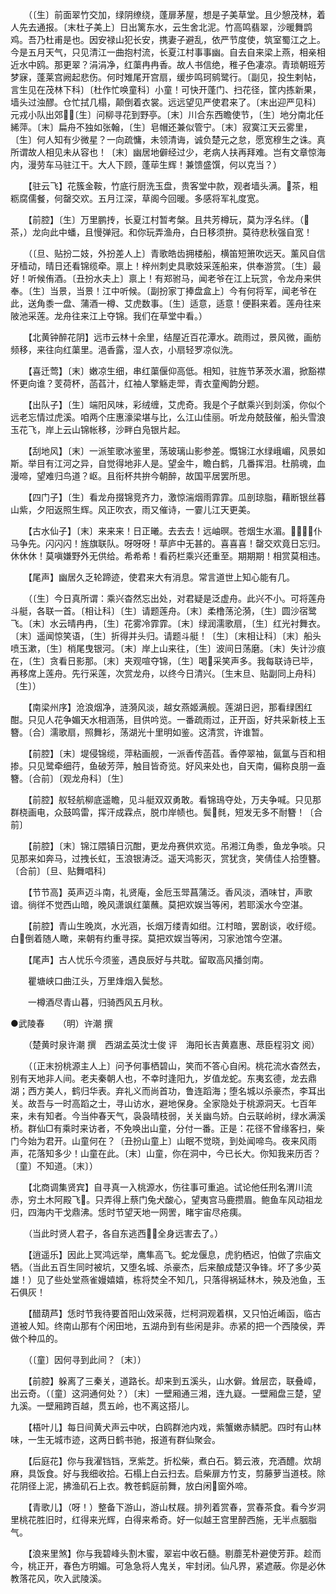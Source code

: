 <!-- { "loadSidebar": true } -->
　　（〔生〕前面翠竹交加，绿阴缭绕，蓬扉茅屋，想是子美草堂。且少憩茂林，着人先去通报。〔末杜子美上〕日出篱东水，云生舍北泥。竹高鸣翡翠，沙暖舞鹍鸡。吾乃杜甫是也。因安禄山犯长安，携妻子避乱，依严节度使，筑室蜀江之上。今是五月天气，只见清江一曲抱村流，长夏江村事事幽。自去自来梁上燕，相亲相近水中鸥。那更翠？涓涓净，红蕖冉冉香。故人书信绝，稚子色凄凉。青琐朝班芳梦寐，蓬莱宫阙起悲伤。何时雉尾开宫扇，缓步鸣珂鹓鹭行。〔副见，投生剌帖，言生见在茂林下科〕〔杜作忙唤童科〕小童！可快开蓬门、扫花径，筐内拣新果，墙头过浊醪。仓忙拭几榻，颠倒着衣裳。远远望见严使君来了。〔末出迎严见科〕元戎小队出郊，〔生〕问柳寻花到野亭。〔末〕川合东西瞻使节，〔生〕地分南北任絺萍。〔末〕扁舟不独如张翰，〔生〕皂帽还兼似管宁。〔末〕寂寞江天云雾里，〔生〕何人知有少微星？一向疏慵，未领清诲，诚负楚元之怠，愿宽穆生之诛。真所谓故人相见未从容也！〔末〕幽居地僻经过少，老病人扶再拜难。岂有文章惊海内，漫劳车马驻江干。大人下顾，蓬荜生辉！兼馈盛馔，何以克当？） 

　　【驻云飞】花簇金鞍，竹底行厨洗玉盘，贵客堂中款，观者墙头满。茶，粗粝腐儒餐，何罄交欢。五月江深，草阁今回暖。多感将军礼度宽。 

　　【前腔】〔生〕万里鹏抟，长夏江村暂考槃。且共芳樽玩，莫为浮名绊。（茶，）龙向此中蟠，且慢弹冠。和你玩弄渔舟，白日移须拚。莫待悲秋强自宽！ 

　　（〔旦、贴扮二妓，外扮差人上〕青歌皓齿拥楼船，横笛短箫吹远天。薰风自信牙樯动，晴日还看锦缆牵。禀上！梓州刺史具歌妓采莲船来，供奉游赏。〔生〕最好！听候侑酒。〔丑扮水夫上〕禀上！有郑驸马，闻老爷在江上玩赏，令龙舟来供奉。〔生〕当景，当景！江中听候。〔副扮家丁捧盘盒上〕今有何将军，闻老爷在此，送角黍一盘、蒲酒一樽、艾虎数事。〔生〕适意，适意！便斟来着。莲舟往来陂池采莲。龙舟往来江上夺锦。我们在草堂中看。） 

　　【北黄钟醉花阴】远市云林十余里，结屋近百花潭水。疏雨过，景风微，画舫频移，来往向红蕖里。浥香露，湿人衣，小扇轻罗凉似洗。 

　　【喜迁莺】〔末〕嫩凉生细，串红蕖偃仰高低。相知，驻旌节茅茨水湄，掀豁襟怀更向谁？芰荷杯，菡萏汁，红袖人擎觞走斝，青衣童阄韵分题。 

　　【出队子】〔生〕端阳风味，彩绒缠，艾虎奇。我是个子猷乘兴到剡溪，你似个远老忘情过虎溪。咱两个庄惠濠梁堪与比，么江山佳丽。听龙舟兢鼓催，船头雪浪玉花飞，岸上云山锦帐移，沙畔白凫银片起。 

　　【刮地风】〔末〕一派笙歌冰鉴里，荡玻璃山影参差。慨锦江水绿峨嵋，风景如斯。举目有江河之异，自觉得地非人是。望金牛，瞻白鹤，几番挥泪。杜鹃魂，血漫啼，望难归鸟道？岖。且衔杯共拚今朝醉，故国平居罢所思。 

　　【四门子】〔生〕看龙舟掇锦竞齐力，激惊湍烟雨霏霏。瓜剖琼脂，藉断银丝暮山紫，夕阳返照生辉。风正吹衣，雨又催诗，一霎儿江天更美。 

　　【古水仙子】〔末〕来来来！日正曦。去去去！远岫暝。苍烟生水湄。！仆马争先。闪闪闪！旌旗联队。呀呀呀！草庐中无甚的。喜喜喜！罄交欢竟日忘归。休休休！莫嗔嫌野外无供给。希希希！看药栏乘兴还重至。期期期！相赏莫相违。 

　　【尾声】幽居久乏轮蹄迹，使君来大有消息。常言道世上知心能有几。 

　　（〔生〕今日真所谓：乘兴杳然忘出处，对君疑是泛虚舟。此兴不小。可将莲舟斗艇，各联一首。〔相让科〕〔生〕请题莲舟。〔末〕柔橹荡沦漪，〔生〕圆沙宿鹭飞。〔末〕水云晴冉冉，〔生〕花雾冷霏霏。〔末〕绿润濡歌扇，〔生〕红光衬舞衣。〔末〕遥闻惊笑语，〔生〕折得并头归。请题斗艇！〔生〕〔末相让科〕〔末〕船头喷玉漱，〔生〕梢尾曳银河。〔末〕岸上山来往，〔生〕波间日荡磨。〔末〕失计沙痕在，〔生〕贪看日影那。〔末〕夹观喧夺锦，〔生〕喝采笑声多。我每联诗已毕，再移席上莲舟。先行采莲，次赏龙舟，以终今日清兴。〔生末旦、贴副同上舟科〕〔生〕） 

　　【南梁州序】沧浪烟净，涟漪风淡，越女燕姬满舰。莲湖日迥，那看绿困红酣。只见人花争媚天水相涵荡，目供吟览。一番疏雨过，正开函，好共采新枝上玉簪。〔合〕濡歌扇，照舞衫，荡湖光十里明如鉴。这清赏，许谁暂。 

　　【前腔】〔末〕堤侵锦缆，萍粘画舰，一派香传菡萏。香停翠袖，氤氲与百和相掺。只见鹭牵细荇，鱼破芳萍，触目皆奇览。好风来处也，自天南，偏称良朋一盍簪。〔合前〕〔观龙舟科〕〔生〕 

　　【前腔】舣轻航柳底遥瞻，见斗艇双双勇敢。看锦鳿夺处，万夫争喊。只见那群桡画电，众鼓鸣雷，挥汗成霖点，脱巾岸帻也。鬓毵，短发无多不耐簪！〔合前〕 

　　【前腔】〔末〕锦江隈镇日沉酣，更龙舟赛供欢览。吊湘江角黍，鱼龙争啖。只见那来如奔马，过拽长虹，玉浪银涛泛。遥天鸿影灭，赏犹贪，笑倩佳人拾堕簪。〔合前〕〔旦、贴舞唱科〕 

　　【节节高】英声迈斗南，礼贤庵，金卮玉斝菖蒲泛。香风淡，酒味甘，声歌谙。徜徉不觉西山暗，晚风潇飒红蕖蘸。莫把欢娱当等闲，若耶溪水今空湛。 

　　【前腔】青山生晚岚，水光涵，长烟万缕青如绀。江村暗，罢剧谈，收纡缆。白倒着随人瞰，来朝有约重寻探。莫把欢娱当等闲，习家池馆今空湛。 

　　【尾声】古人忧乐今须鉴，遇良辰好与共耽。留取高风播剑南。 

　　瞿塘峡口曲江头，万里烽烟入鬓愁。 

　　一樽酒尽青山暮，归骑西风五月秋。

●武陵春　　（明）许潮 撰 

　　（楚黄时泉许潮 撰　西湖孟英沈士俊 评　海阳长吉黄嘉惠、荩臣程羽文 阅） 

　　（〔正末扮桃源主人上〕问予何事栖碧山，笑而不答心自闲。桃花流水杳然去，别有天地非人间。老夫秦朝人也，不幸时逢阳九，岁值龙蛇。东夷玄德，龙去鼎湖；西方美人，鹤归华表。弃礼义而尚首功，鲁连蹈海；堕名城以杀豪杰，李耳出关。故吾与一时高蹈之士，寻山访水，避地保身。全家隐处于桃源洞天。七百年来，未有知者。今当仲春天气，袅袅晴枝弱，关关幽鸟娇。白云联岭树，绿水满溪桥。群仙□有乘时来访者，不免唤出山童，分付一番。正是：花径不曾缘客扫，柴门今始为君开。山童何在？〔丑扮山童上〕山眠不觉晓，到处闻啼鸟。夜来风雨声，花落知多少！山童在此。〔末〕山童，你在洞中，今已长大。你知我来历否？〔童〕不知道。〔末〕） 

　　【北商调集贤宾】自寻真一入桃源水，伤往事可重追。试论他任刑名渭川流赤，穷土木阿殿飞。只弄得上蔡门兔犬酸心，望夷宫马鹿攒眉。鲍鱼车风动祖龙归，四海内干戈鼎沸。恁时节望天地一网罟，睹宇宙尽疮痍。 

　　（当此时贤人君子，各自东逃西，全身远害去了。） 

　　【逍遥乐】因此上冥鸿远举，鹰隼高飞。蛇龙偃息，虎豹栖迟，怕做了宗庙文牺。（当此五百生同时被坑，又堕名城、杀豪杰，后来酿成楚汉争锋。坏了多少英雄！）见了些处堂燕雀嫚嬉嬉，栋将焚全不知几，只落得祸延林木，殃及池鱼，玉石俱灰！ 

　　【醋葫芦】恁时节我待要首阳山效采薇，烂柯洞观着棋，又只怕近崤函，临古道被人知。终南山那有个闲田地，五湖舟到有些闲是非。赤紧的把一个西陵侯，弄做个种瓜的。 

　　（〔童〕因何寻到此间？〔末〕） 

　　【前腔】躲离了三秦关，道路长。却来到五溪头，山水僻。耸层峦，联叠嶂，出云奇。（〔童〕这洞通何处？）〔末〕一壁厢通三湘，连九嶷。一壁厢盘三楚，望九溪。一壁厢跨百越，贯五岭，也不离这搭儿。 

　　【梧叶儿】每日间黄犬声云中吠，白鸥群池内戏，紫蟹嫩赤鳞肥。四时有山林味，一生无城市迹，这两日鹤书驰，报道有群仙聚会。 

　　【后庭花】你与我濯铛铛，烹紫芝。折松柴，煮白石。篘云液，充酒醴。炊胡麻，具饭食。好与我细收拾。石榻上白云扫去。启柴扉方竹支，剪藤萝当道枝。除花阴径上泥，拂渔矶石上衣。教苍鹤庭前舞，放白闲窗外啼。 

　　【青歌儿】（呀！）整备下游山，游山杖屐。排列着赏春，赏春茶食。看今岁洞里桃花胜旧时，红得来光辉，白得来希奇。好一似越王宫里醉西施，无半点胭脂气。 

　　【浪来里煞】你与我碧峰头割木蜜，翠岩中收石髓。剔蘼芜朴避使芳菲。趁而今，桃正开，春色方明媚。可急急将人鬼关，牢封闭。仙凡界，紧遮蔽。你是必休教落花风，吹入武陵溪。 

